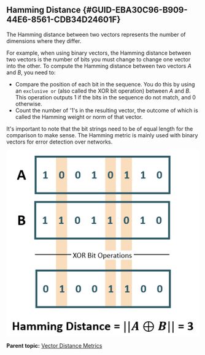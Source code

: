 ## Hamming Distance {#GUID-EBA30C96-B909-44E6-8561-CDB34D24601F}

The Hamming distance between two vectors represents the number of dimensions where they differ.

For example, when using binary vectors, the Hamming distance between two vectors is the number of bits you must change to change one vector into the other. To compute the Hamming distance between two vectors *A* and *B*, you need to: 

  * Compare the position of each bit in the sequence. You do this by using an `exclusive or` (also called the XOR bit operation) between *A* and *B*. This operation outputs 1 if the bits in the sequence do not match, and 0 otherwise. 
  * Count the number of '1's in the resulting vector, the outcome of which is called the Hamming weight or norm of that vector.



It's important to note that the bit strings need to be of equal length for the comparison to make sense. The Hamming metric is mainly used with binary vectors for error detection over networks.

  


![Description of hamming_similarity2.png follows](img/hamming_similarity2.png)  


  


**Parent topic:** [Vector Distance Metrics](vector-distance-metrics.md)
